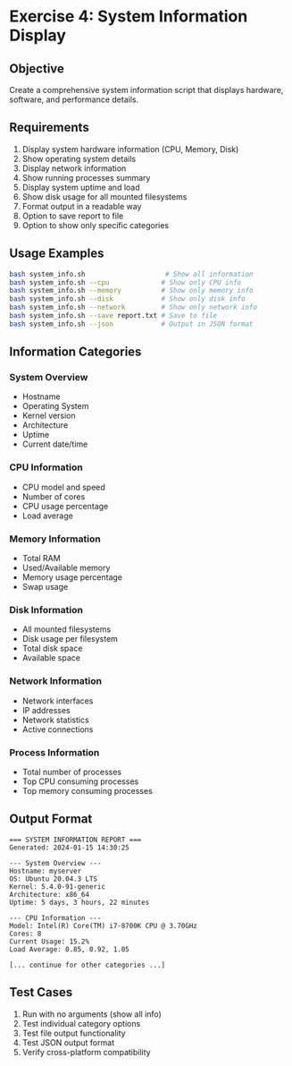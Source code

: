 # Exercise 4: System Information Display

## Objective
Create a comprehensive system information script that displays hardware, software, and performance details.

## Requirements
1. Display system hardware information (CPU, Memory, Disk)
2. Show operating system details
3. Display network information
4. Show running processes summary
5. Display system uptime and load
6. Show disk usage for all mounted filesystems
7. Format output in a readable way
8. Option to save report to file
9. Option to show only specific categories

## Usage Examples
```bash
bash system_info.sh                    # Show all information
bash system_info.sh --cpu             # Show only CPU info
bash system_info.sh --memory          # Show only memory info
bash system_info.sh --disk            # Show only disk info
bash system_info.sh --network         # Show only network info
bash system_info.sh --save report.txt # Save to file
bash system_info.sh --json            # Output in JSON format
```

## Information Categories

### System Overview
- Hostname
- Operating System
- Kernel version
- Architecture
- Uptime
- Current date/time

### CPU Information
- CPU model and speed
- Number of cores
- CPU usage percentage
- Load average

### Memory Information
- Total RAM
- Used/Available memory
- Memory usage percentage
- Swap usage

### Disk Information
- All mounted filesystems
- Disk usage per filesystem
- Total disk space
- Available space

### Network Information
- Network interfaces
- IP addresses
- Network statistics
- Active connections

### Process Information
- Total number of processes
- Top CPU consuming processes
- Top memory consuming processes

## Output Format
```
=== SYSTEM INFORMATION REPORT ===
Generated: 2024-01-15 14:30:25

--- System Overview ---
Hostname: myserver
OS: Ubuntu 20.04.3 LTS
Kernel: 5.4.0-91-generic
Architecture: x86_64
Uptime: 5 days, 3 hours, 22 minutes

--- CPU Information ---
Model: Intel(R) Core(TM) i7-8700K CPU @ 3.70GHz
Cores: 8
Current Usage: 15.2%
Load Average: 0.85, 0.92, 1.05

[... continue for other categories ...]
```

## Test Cases
1. Run with no arguments (show all info)
2. Test individual category options
3. Test file output functionality
4. Test JSON output format
5. Verify cross-platform compatibility
